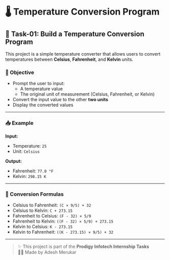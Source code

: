 # 🌡️ Temperature Conversion Program

## 📌 Task-01: Build a Temperature Conversion Program

This project is a simple temperature converter that allows users to convert temperatures between **Celsius**, **Fahrenheit**, and **Kelvin** units.

### 🧠 Objective

- Prompt the user to input:
  - A temperature value
  - The original unit of measurement (Celsius, Fahrenheit, or Kelvin)
- Convert the input value to the other **two units**
- Display the converted values

---

### 📥 Example

**Input:**
- Temperature: `25`
- Unit: `Celsius`

**Output:**
- Fahrenheit: `77.0 °F`
- Kelvin: `298.15 K`

---

### 🧮 Conversion Formulas

- Celsius to Fahrenheit: `(C × 9/5) + 32`
- Celsius to Kelvin: `C + 273.15`
- Fahrenheit to Celsius: `(F - 32) × 5/9`
- Fahrenheit to Kelvin: `((F - 32) × 5/9) + 273.15`
- Kelvin to Celsius: `K - 273.15`
- Kelvin to Fahrenheit: `((K - 273.15) × 9/5) + 32`

---

> ✨ This project is part of the **Prodigy Infotech Internship Tasks**  
> 👨‍💻 Made by Adesh Merukar
